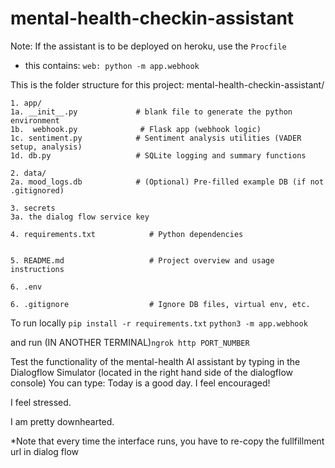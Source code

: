 # mental-health-checkin-assistant

Note: If the assistant is to be deployed on heroku, use the `Procfile`
- this contains:
`web: python -m app.webhook`

This is the folder structure for this project:
    mental-health-checkin-assistant/

    1. app/
    1a. __init__.py             # blank file to generate the python environment
    1b.  webhook.py              # Flask app (webhook logic)
    1c. sentiment.py            # Sentiment analysis utilities (VADER setup, analysis)
    1d. db.py                   # SQLite logging and summary functions
    
    2. data/
    2a. mood_logs.db            # (Optional) Pre-filled example DB (if not .gitignored)
    
    3. secrets
    3a. the dialog flow service key
    
    4. requirements.txt            # Python dependencies

    
    5. README.md                   # Project overview and usage instructions

    6. .env
    
    6. .gitignore                  # Ignore DB files, virtual env, etc.


To run locally
`pip install -r requirements.txt`
`python3 -m app.webhook`

and run (IN ANOTHER TERMINAL)`ngrok http PORT_NUMBER`

Test the functionality of the mental-health AI assistant by typing in the Dialogflow Simulator (located in the right hand side of the dialogflow console)
You can type:
Today is a good day. I feel encouraged!

I feel stressed.

I am pretty downhearted.

*Note that every time the interface runs, you have to re-copy the fullfillment url in dialog flow
